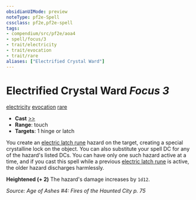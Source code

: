 ```yaml
---
obsidianUIMode: preview
noteType: pf2e-Spell
cssclass: pf2e,pf2e-spell
tags:
- compendium/src/pf2e/aoa4
- spell/focus/3
- trait/electricity
- trait/evocation
- trait/rare
aliases: ["Electrified Crystal Ward"]
---
```

# Electrified Crystal Ward *Focus 3*   
[electricity](rules/traits/electricity.md "Electricity Energy & Element Trait")  [evocation](rules/traits/evocation.md "Evocation School Trait")  [rare](rules/traits/rare.md "Rare Rarity Trait")  

- **Cast** [>>](rules/core-rulebook/chapter-9-playing-the-game.md#Actions "Two-Action") 
- **Range**: touch
- **Targets**: 1 hinge or latch

You create an [electric latch rune](compendium/gm/hazards/electric-latch-rune.md) hazard on the target, creating a special crystalline lock on the object. You can also substitute your spell DC for any of the hazard's listed DCs. You can have only one such hazard active at a time, and if you cast this spell while a previous [electric latch rune](compendium/gm/hazards/electric-latch-rune.md) is active, the older hazard discharges harmlessly.

**Heightened (+ 2)** The hazard's damage increases by `1d12`.

*Source: Age of Ashes #4: Fires of the Haunted City p. 75*